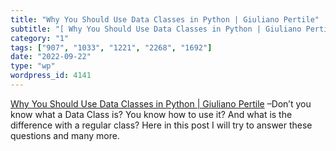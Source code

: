 ```yaml
---
title: "Why You Should Use Data Classes in Python | Giuliano Pertile"
subtitle: "[ Why You Should Use Data Classes in Python | Giuliano Pertile]( https://www.giulianopertile.com/blo..."
category: "1"
tags: ["907", "1033", "1221", "2268", "1692"]
date: "2022-09-22"
type: "wp"
wordpress_id: 4141
---
```

[ Why You Should Use Data Classes in Python | Giuliano Pertile]( https://www.giulianopertile.com/blog/why-you-should-use-dataclasses-in-python/) –Don’t you know what a Data Class is? You know how to use it? And what is the difference with a regular class? Here in this post I will try to answer these questions and many more.